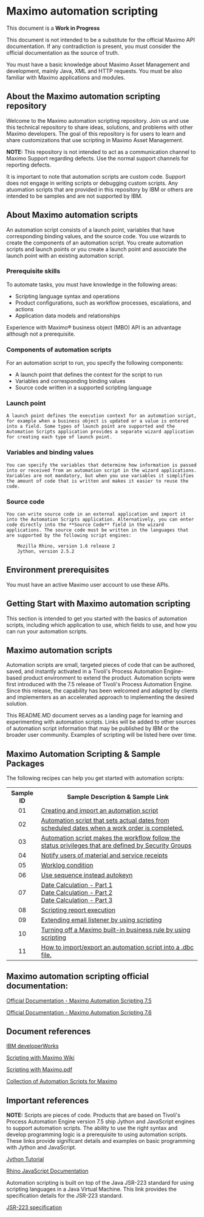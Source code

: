 # Maximo automation scripting 

This document is a **Work in Progress**

This document is not intended to be a substitute for the official Maximo API documentation. If any contradiction is present, you must consider the official documentation as the source of truth.

You must have a basic knowledge about Maximo Asset Management and development, mainly Java, XML and HTTP requests. You must be also familiar with Maximo applications and modules. 

## About the Maximo automation scripting repository

Welcome to the Maximo automation scripting repository. Join us and use this technical repository to share ideas, solutions, and problems with other Maximo developers. The goal of this repository is for users to learn and share customizations that use scripting in Maximo Asset Management.
 
<face color=RED><b>NOTE:</b> This repository is not intended to act as a communication channel to Maximo Support regarding defects. Use the normal support channels for reporting defects.</face>

It is important to note that automation scripts are custom code. Support does not engage in writing scripts or debugging custom scripts. Any atuomation scripts that are provided in this repository by IBM or others are intended to be samples and are not supported by IBM.

## About Maximo automation scripts

An automation script consists of a launch point, variables that have corresponding binding values, and the source code. You use wizards to create the components of an automation script. You create automation scripts and launch points or you create a launch point and associate the launch point with an existing automation script.

### Prerequisite skills

To automate tasks, you must have knowledge in the following areas:

* Scripting language syntax and operations
* Product configurations, such as workflow processes, escalations, and actions
* Application data models and relationships

Experience with Maximo® business object (MBO) API is an advantage although not a prerequisite.

### Components of automation scripts

For an automation script to run, you specify the following components:

* A launch point that defines the context for the script to run
* Variables and corresponding binding values
* Source code written in a supported scripting language

### Launch point
    
    A launch point defines the execution context for an automation script, for example when a business object is updated or a value is entered into a field. Some types of launch point are supported and the Automation Scripts application provides a separate wizard application for creating each type of launch point.

### Variables and binding values
    
    You can specify the variables that determine how information is passed into or received from an automation script in the wizard applications. Variables are not mandatory, but when you use variables it simplifies the amount of code that is written and makes it easier to reuse the code.

### Source code
    
    You can write source code in an external application and import it into the Automation Scripts application. Alternatively, you can enter code directly into the **Source Code** field in the wizard applications. The source code must be written in the languages that are supported by the following script engines:

        Mozilla Rhino, version 1.6 release 2
        Jython, version 2.5.2


## Environment prerequisites

You must have an active Maximo user account to use these APIs.

## Getting Start with Maximo automation scripting

This section is intended to get you started with the basics of automation scripts, including which application to use, which fields to use,  and how you can run your automation scripts. 

## Maximo automation scripts 
    
Automation scripts are small, targeted pieces of code that can be authored, saved, and instantly activated in a Tivoli's Process Automation Engine-based product environment to extend the product. Automation scripts were first introduced with the 7.5 release of Tivoli's Process Automation Engine. Since this release, the capability has been welcomed and adapted by clients and implementers as an accelerated approach to implementing the desired solution.

This README.MD document serves as a landing page for learning and experimenting with automation scripts. Links will be added to other sources of automation script information that may be published by IBM or the broader user community. Examples of scripting will be listed here over time.

## Maximo Automation Scripting & Sample Packages

The following recipes can help you get started with automation scripts: 

<table>
    <tr>
        <th>Sample ID</th>
        <th>Sample Description & Sample Link</th>
    </tr>
    <tr>
        <td align='center'>01</td>
        <td align='left'>
        <a href="samples/AS10_creatingAS.md">Creating and import an automation script</a>
        </td>
    </tr>
    <tr>
        <td align='center'>02</td>
        <td align='left'>
        <a href="samples/AS01_scheduleDates.md">Automation script that sets actual dates from scheduled dates when a work order is completed.</a>
        </td>
    </tr>
    <tr>
        <td align='center'>03</td>
        <td align='left'>
        <a href="samples/AS02_makeWorkFlow.md">Automation script makes the workflow follow the status privileges that are defined by Security Groups</a>
        </td>
    </tr>
    <tr>
        <td align='center'>04</td>
        <td align='left'>
        <a href="samples/AS03_notifyUsers.md">Notify users of material and service receipts</a>
        </td>
    </tr>
    <tr>
        <td align='center'>05</td>
        <td align='left'>
        <a href="samples/AS04_workflowcondition.md">Worklog condition</a>
        </td>
    </tr>
    <tr>
        <td align='center'>06</td>
        <td align='left'>
        <a href="samples/AS05_useSequence.md">Use sequence instead autokeyn</a>
        </td>
    </tr>
    <tr>
        <td align='center'>07</td>
        <td align='left'>
            <a href="samples/AS06_dateCalculationP1.md">Date Calculation - Part 1</a>
            <br>
            <a href="samples/AS06_dateCalculationP2.md">Date Calculation - Part 2</a>
            <br>
            <a href="samples/AS06_dateCalculationP3.md">Date Calculation - Part 3</a>
            </td>
    </tr>
    <tr>
        <td align='center'>08</td>
        <td align='left'>
        <a href="samples/AS07_executeReport.md">Scripting report execution</a>
        </td>
    </tr>
    <tr>
        <td align='center'>09</td>
        <td align='left'>
        <a href="samples/AS08_emailListener.md">Extending email listener by using scripting</a>
        </td>
    <tr/>
     <tr>
        <td align='center'>10</td>
        <td align='left'>
        <a href="samples/AS09_businessRule.md">Turning off a Maximo built-in business rule by using scripting</a>
        </td>
    <tr/>
     <tr>
        <td align='center'>11</td>
        <td align='left'>
        <a href="samples/AS11_importExportScripts.md">How to import/export an automation script into a .dbc file.</a>
        </td>
    <tr/>
    </table>

## Maximo automation scripting official documentation: 

[Official Documentation - Maximo Automation Scripting 7.5](https://www.ibm.com/support/knowledgecenter/SSLKT6_7.5.0.5/com.ibm.mbs.doc/autoscript/t_ctr_automate_routine_app_tasks.html)

[Official Documentation - Maximo Automation Scripting 7.6](https://www.ibm.com/support/knowledgecenter/SSLKT6_7.6.0/com.ibm.mbs.doc/autoscript/t_ctr_automate_routine_app_tasks.html)    

## Document references 

[IBM developerWorks](https://www.ibm.com/developerworks/community/wikis/home?lang=en#!/wiki/IBM%20Maximo%20Asset%20Management/page/Customizing%20with%20automation%20scripts)

[Scripting with Maximo Wiki](https://www.ibm.com/developerworks/community/blogs/a9ba1efe-b731-4317-9724-a181d6155e3a/entry/scripting_with_maximo6?lang=en)

[Scripting with Maximo.pdf](https://www.ibm.com/developerworks/community/forums/ajax/download/77777777-0000-0000-0000-000014772567/b8ec7d85-6a8d-4e25-bb89-d729c3322406/attachment_14772567_Scripting_with_Maximo.pdf)

[Collection of Automation Scripts for Maximo](https://www.ibm.com/developerworks/community/blogs/a9ba1efe-b731-4317-9724-a181d6155e3a/entry/My_Collection_of_Automation_Scripts?lang=en)
## Important references

<b>NOTE:</b> Scripts are pieces of code. Products that are based on Tivoli's Process Automation Engine version 7.5 ship Jython and JavaScript engines to support automation scripts. The ability to use the right syntax and develop programming logic is a prerequisite to using automation scripts. These links provide significant details and examples on basic programming with Jython and JavaScript.

[Jython Tutorial](http://www.jython.org/docs/tutorial/indexprogress.html)

[Rhino JavaScript Documentation](https://developer.mozilla.org/en-US/docs/Rhino_documentation)

Automation scripting is built on top of the Java JSR-223 standard for using scripting languages in a Java Virtual Machine. This link provides the specification details for the JSR-223 standard.

[JSR-223 specification](https://jcp.org/en/jsr/detail?id=223)

